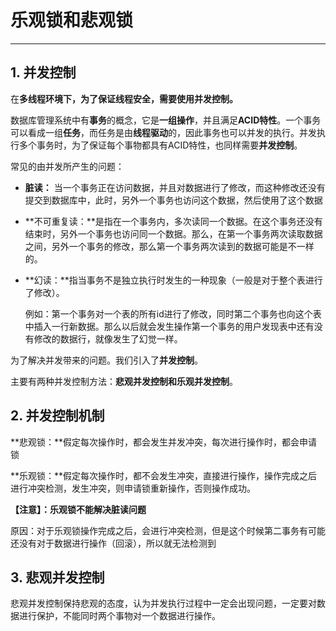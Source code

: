 # 乐观锁和悲观锁

---------------------

## 1. 并发控制

在**多线程环境下，为了保证线程安全，需要使用并发控制。**

数据库管理系统中有**事务**的概念，它是**一组操作**，并且满足**ACID特性**。一个事务可以看成一组**任务**，而任务是由**线程驱动**的，因此事务也可以并发的执行。并发执行多个事务时，为了保证每个事物都具有ACID特性，也同样需要**并发控制**。

常见的由并发所产生的问题：

- **脏读：** 当一个事务正在访问数据，并且对数据进行了修改，而这种修改还没有提交到数据库中，此时，另外一个事务也访问这个数据，然后使用了这个数据

- **不可重复读：**是指在一个事务内，多次读同一个数据。在这个事务还没有结束时，另外一个事务也访问同一个数据。那么，在第一个事务两次读取数据之间，另外一个事务的修改，那么第一个事务两次读到的数据可能是不一样的。

- **幻读：**指当事务不是独立执行时发生的一种现象（一般是对于整个表进行了修改）。

  例如：第一个事务对一个表的所有id进行了修改，同时第二个事务也向这个表中插入一行新数据。那么以后就会发生操作第一个事务的用户发现表中还有没有修改的数据行，就像发生了幻觉一样。

为了解决并发带来的问题。我们引入了**并发控制**。

主要有两种并发控制方法：**悲观并发控制和乐观并发控制**。

## 2. 并发控制机制

**悲观锁：**假定每次操作时，都会发生并发冲突，每次进行操作时，都会申请锁

**乐观锁：**假定每次操作时，都不会发生冲突，直接进行操作，操作完成之后进行冲突检测，发生冲突，则申请锁重新操作，否则操作成功。

**【注意】：乐观锁不能解决脏读问题**

原因：对于乐观锁操作完成之后，会进行冲突检测，但是这个时候第二事务有可能还没有对于数据进行操作（回滚），所以就无法检测到

## 3. 悲观并发控制

悲观并发控制保持悲观的态度，认为并发执行过程中一定会出现问题，一定要对数据进行保护，不能同时两个事物对一个数据进行操作。
